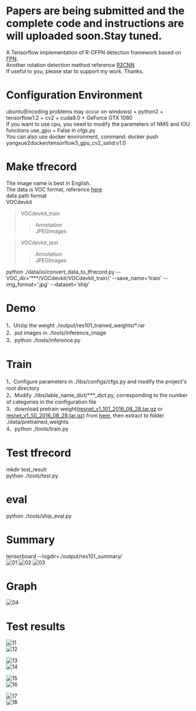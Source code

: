 # Papers are being submitted and the complete code and instructions are will uploaded soon.Stay tuned.

A Tensorflow implementation of R-DFPN detection framework based on [FPN](https://github.com/yangxue0827/FPN_Tensorflow).    
Another rotation detection method reference [R2CNN](https://github.com/yangxue0827/R2CNN_FPN_Tensorflow)    
If useful to you, please star to support my work. Thanks.      

# Configuration Environment
ubuntu(Encoding problems may occur on windows) + python2 + tensorflow1.2 + cv2 + cuda8.0 + GeForce GTX 1080     
If you want to use cpu, you need to modify the parameters of NMS and IOU functions use_gpu = False in cfgs.py   
You can also use docker environment, command: docker push yangxue2docker/tensorflow3_gpu_cv2_sshd:v1.0     

# Make tfrecord   
The image name is best in English.   
The data is VOC format, reference [here](sample.xml)     
data path format  
VOCdevkit  
>VOCdevkit_train  
>>Annotation  
>>JPEGImages   

>VOCdevkit_test   
>>Annotation   
>>JPEGImages   

python ./data/io/convert_data_to_tfrecord.py --VOC_dir='***/VOCdevkit/VOCdevkit_train/' --save_name='train' --img_format='.jpg' --dataset='ship'

# Demo  
1、Unzip the weight ./output/res101_trained_weights/*.rar   
2、put images in ./tools/inference_image  
3、python ./tools/inference.py    

# Train
1、Configure parameters in ./libs/configs/cfgs.py and modify the project's root directory    
2、Modify ./libs/lable_name_dict/***_dict.py, corresponding to the number of categories in the configuration file    
3、download pretrain weight([resnet_v1_101_2016_08_28.tar.gz](http://download.tensorflow.org/models/resnet_v1_101_2016_08_28.tar.gz) or [resnet_v1_50_2016_08_28.tar.gz](http://download.tensorflow.org/models/resnet_v1_50_2016_08_28.tar.gz)) from [here](https://github.com/yangxue0827/models/tree/master/slim), then extract to folder ./data/pretrained_weights    
4、python ./tools/train.py

# Test tfrecord     
mkdir test_result    
python ./tools/test.py  

# eval    
python ./tools/ship_eval.py

# Summary   
tensorboard --logdir=./output/res101_summary/   
![01](output/res101_summary/fast_rcnn_loss.bmp) 
![02](output/res101_summary/rpn_loss.bmp) 
![03](output/res101_summary/total_loss.bmp) 

# Graph
![04](graph.png) 

# Test results   
![11](tools/test_result/0_gt.jpg)   
![12](tools/test_result/0_fpn.jpg)   
     
![13](tools/test_result/1_gt.jpg)   
![14](tools/test_result/1_fpn.jpg)  

![15](tools/test_result/2_gt.jpg)    
![16](tools/test_result/2_fpn.jpg)   
     
![17](tools/test_result/3_gt.jpg)    
![18](tools/test_result/3_fpn.jpg)     